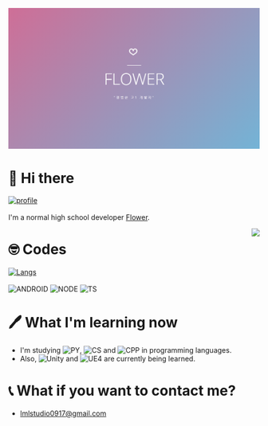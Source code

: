 ![banner](https://github.com/NoBrain0917/NoBrain0917/blob/master/profile.PNG?raw=true)


# 👋 Hi there
[![profile](https://github-readme-stats.vercel.app/api?username=nobrain0917&show_icons=true&theme=tokyonight)]()<br><br>
I'm a normal high school developer [Flower](https://flower.msub.kr).

<img align="right" src="https://komarev.com/ghpvc/?username=nobrain0917" />

# 🤓 Codes
[![Langs](https://github-readme-stats.vercel.app/api/top-langs/?username=nobrain0917&layout=compact&hide=css,xml&theme=tokyonight)]()<br><br>
<img alt="ANDROID" src="https://img.shields.io/badge/Android-3ddc84?style=flat-square&logo=android&logoColor=white" />
<img alt="NODE" src="https://img.shields.io/badge/Node.js-339933?style=flat-square&logo=node.js&logoColor=white" />
<img alt="TS" src="https://img.shields.io/badge/TypeScript-007ACC?style=flat-square&logo=typescript&logoColor=white" />

# 🖊 What I'm learning now
 - I'm studying ![PY](https://img.shields.io/badge/Python-3776ab?style=flat-square&logo=python&logoColor=white), ![CS](https://img.shields.io/badge/C%23-23912?style=flat-square&logo=c%20sharp&logoColor=white) and ![CPP](https://img.shields.io/badge/C++-00599C?style=flat-square&logo=c%2b%2b&logoColor=white) in programming languages.    
 - Also, ![Unity](https://img.shields.io/badge/Unity-000000?style=flat-square&logo=unity&logoColor=white) and ![UE4](https://img.shields.io/badge/Unreal%20Engine-313131?style=flat-square&logo=unreal%20engine&logoColor=white) are currently being learned.

# 📞 What if you want to contact me?
 - lmlstudio0917@gmail.com
